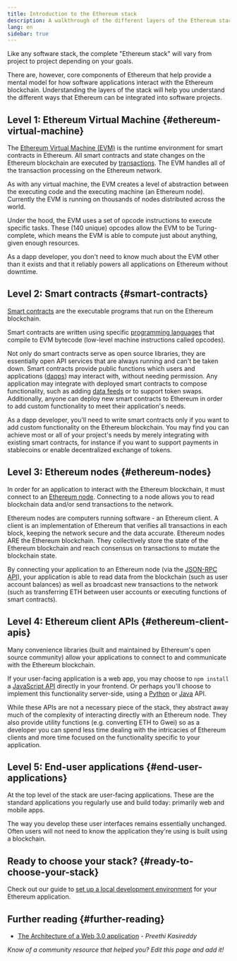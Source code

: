```yaml
---
title: Introduction to the Ethereum stack
description: A walkthrough of the different layers of the Ethereum stack and how they fit together.
lang: en
sidebar: true
---
```


Like any software stack, the complete "Ethereum stack" will vary from project to project depending on your goals.

There are, however, core components of Ethereum that help provide a mental model for how software applications interact with the Ethereum blockchain. Understanding the layers of the stack will help you understand the different ways that Ethereum can be integrated into software projects.

## Level 1: Ethereum Virtual Machine {#ethereum-virtual-machine}

The [Ethereum Virtual Machine (EVM)](/developers/docs/evm/) is the runtime environment for smart contracts in Ethereum. All smart contracts and state changes on the Ethereum blockchain are executed by [transactions](/developers/docs/transactions/). The EVM handles all of the transaction processing on the Ethereum network.

As with any virtual machine, the EVM creates a level of abstraction between the executing code and the executing machine (an Ethereum node). Currently the EVM is running on thousands of nodes distributed across the world.

Under the hood, the EVM uses a set of opcode instructions to execute specific tasks. These (140 unique) opcodes allow the EVM to be Turing-complete, which means the EVM is able to compute just about anything, given enough resources.

As a dapp developer, you don't need to know much about the EVM other than it exists and that it reliably powers all applications on Ethereum without downtime.

## Level 2: Smart contracts {#smart-contracts}

[Smart contracts](/developers/docs/smart-contracts/) are the executable programs that run on the Ethereum blockchain.

Smart contracts are written using specific [programming languages](/developers/docs/smart-contracts/languages/) that compile to EVM bytecode (low-level machine instructions called opcodes).

Not only do smart contracts serve as open source libraries, they are essentially open API services that are always running and can't be taken down. Smart contracts provide public functions which users and applications ([dapps](/developers/docs/dapps/)) may interact with, without needing permission. Any application may integrate with deployed smart contracts to compose functionality, such as adding [data feeds](/developers/docs/oracles/) or to support token swaps. Additionally, anyone can deploy new smart contracts to Ethereum in order to add custom functionality to meet their application's needs.

As a dapp developer, you'll need to write smart contracts only if you want to add custom functionality on the Ethereum blockchain. You may find you can achieve most or all of your project's needs by merely integrating with existing smart contracts, for instance if you want to support payments in stablecoins or enable decentralized exchange of tokens.

## Level 3: Ethereum nodes {#ethereum-nodes}

In order for an application to interact with the Ethereum blockchain, it must connect to an [Ethereum node](/developers/docs/nodes-and-clients/). Connecting to a node allows you to read blockchain data and/or send transactions to the network.

Ethereum nodes are computers running software - an Ethereum client. A client is an implementation of Ethereum that verifies all transactions in each block, keeping the network secure and the data accurate. Ethereum nodes ARE the Ethereum blockchain. They collectively store the state of the Ethereum blockchain and reach consensus on transactions to mutate the blockchain state.

By connecting your application to an Ethereum node (via the [JSON-RPC API](/developers/docs/apis/json-rpc/)), your application is able to read data from the blockchain (such as user account balances) as well as broadcast new transactions to the network (such as transferring ETH between user accounts or executing functions of smart contracts).

## Level 4: Ethereum client APIs {#ethereum-client-apis}

Many convenience libraries (built and maintained by Ethereum's open source community) allow your applications to connect to and communicate with the Ethereum blockchain.

If your user-facing application is a web app, you may choose to `npm install` a [JavaScript API](/developers/docs/apis/javascript/) directly in your frontend. Or perhaps you'll choose to implement this functionality server-side, using a [Python](/developers/docs/programming-languages/python/) or [Java](/developers/docs/programming-languages/java/) API.

While these APIs are not a necessary piece of the stack, they abstract away much of the complexity of interacting directly with an Ethereum node. They also provide utility functions (e.g. converting ETH to Gwei) so as a developer you can spend less time dealing with the intricacies of Ethereum clients and more time focused on the functionality specific to your application.

## Level 5: End-user applications {#end-user-applications}

At the top level of the stack are user-facing applications. These are the standard applications you regularly use and build today: primarily web and mobile apps.

The way you develop these user interfaces remains essentially unchanged. Often users will not need to know the application they're using is built using a blockchain.

## Ready to choose your stack? {#ready-to-choose-your-stack}

Check out our guide to [set up a local development environment](/developers/local-environment/) for your Ethereum application.

## Further reading {#further-reading}

- [The Architecture of a Web 3.0 application](https://www.preethikasireddy.com/post/the-architecture-of-a-web-3-0-application) - _Preethi Kasireddy_

_Know of a community resource that helped you? Edit this page and add it!_
